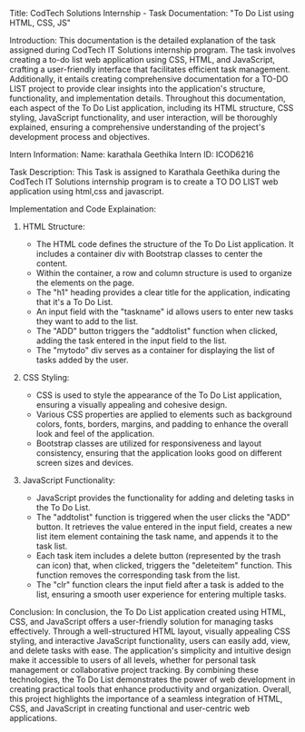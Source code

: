 Title: CodTech Solutions Internship - Task Documentation: "To Do List using HTML, CSS, JS"

Introduction:
This documentation is the detailed explanation of the task assigned during CodTech IT Solutions internship program. The task involves creating a to-do list web application using CSS, HTML, and JavaScript, crafting a user-friendly interface that facilitates efficient task management. Additionally, it entails creating comprehensive documentation for a TO-DO LIST project to provide clear insights into the application's structure, functionality, and implementation details. Throughout this documentation, each aspect of the To Do List application, including its HTML structure, CSS styling, JavaScript functionality, and user interaction, will be thoroughly explained, ensuring a comprehensive understanding of the project's development process and objectives.

Intern Information:
Name: karathala Geethika
Intern ID: ICOD6216

Task Description:
This Task is assigned to Karathala Geethika during the CodTech IT Solutions internship program is to create a TO DO LIST web application using html,css and javascript.

Implementation and Code Explaination:

1. HTML Structure:
   - The HTML code defines the structure of the To Do List application. It includes a container div with Bootstrap classes to center the content.
   - Within the container, a row and column structure is used to organize the elements on the page.
   - The "h1" heading provides a clear title for the application, indicating that it's a To Do List.
   - An input field with the "taskname" id allows users to enter new tasks they want to add to the list.
   - The "ADD" button triggers the "addtolist" function when clicked, adding the task entered in the input field to the list.
   - The "mytodo" div serves as a container for displaying the list of tasks added by the user.

2. CSS Styling:
   - CSS is used to style the appearance of the To Do List application, ensuring a visually appealing and cohesive design.
   - Various CSS properties are applied to elements such as background colors, fonts, borders, margins, and padding to enhance the overall look and feel of the application.
   - Bootstrap classes are utilized for responsiveness and layout consistency, ensuring that the application looks good on different screen sizes and devices.

3. JavaScript Functionality:
   - JavaScript provides the functionality for adding and deleting tasks in the To Do List.
   - The "addtolist" function is triggered when the user clicks the "ADD" button. It retrieves the value entered in the input field, creates a new list item element containing the task         name, and appends it to the task list.
   - Each task item includes a delete button (represented by the trash can icon) that, when clicked, triggers the "deleteitem" function. This function removes the corresponding task from       the list.
   - The "clr" function clears the input field after a task is added to the list, ensuring a smooth user experience for entering multiple tasks.

Conclusion:
In conclusion, the To Do List application created using HTML, CSS, and JavaScript offers a user-friendly solution for managing tasks effectively. Through a well-structured HTML layout, visually appealing CSS styling, and interactive JavaScript functionality, users can easily add, view, and delete tasks with ease. The application's simplicity and intuitive design make it accessible to users of all levels, whether for personal task management or collaborative project tracking. By combining these technologies, the To Do List demonstrates the power of web development in creating practical tools that enhance productivity and organization. Overall, this project highlights the importance of a seamless integration of HTML, CSS, and JavaScript in creating functional and user-centric web applications.
